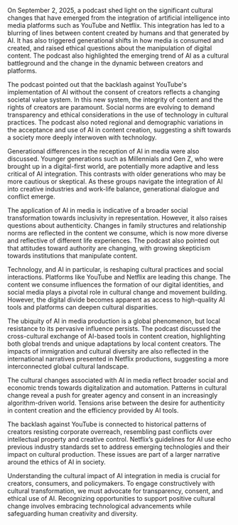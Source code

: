 On September 2, 2025, a podcast shed light on the significant cultural changes that have emerged from the integration of artificial intelligence into media platforms such as YouTube and Netflix. This integration has led to a blurring of lines between content created by humans and that generated by AI. It has also triggered generational shifts in how media is consumed and created, and raised ethical questions about the manipulation of digital content. The podcast also highlighted the emerging trend of AI as a cultural battleground and the change in the dynamic between creators and platforms.

The podcast pointed out that the backlash against YouTube's implementation of AI without the consent of creators reflects a changing societal value system. In this new system, the integrity of content and the rights of creators are paramount. Social norms are evolving to demand transparency and ethical considerations in the use of technology in cultural practices. The podcast also noted regional and demographic variations in the acceptance and use of AI in content creation, suggesting a shift towards a society more deeply interwoven with technology.

Generational differences in the reception of AI in media were also discussed. Younger generations such as Millennials and Gen Z, who were brought up in a digital-first world, are potentially more adaptive and less critical of AI integration. This contrasts with older generations who may be more cautious or skeptical. As these groups navigate the integration of AI into creative industries and work-life balance, generational dialogue and conflict emerge.

The application of AI in media is indicative of a broader social transformation towards inclusivity in representation. However, it also raises questions about authenticity. Changes in family structures and relationship norms are reflected in the content we consume, which is now more diverse and reflective of different life experiences. The podcast also pointed out that attitudes toward authority are changing, with growing skepticism towards institutions that manipulate content.

Technology, and AI in particular, is reshaping cultural practices and social interactions. Platforms like YouTube and Netflix are leading this change. The content we consume influences the formation of our digital identities, and social media plays a pivotal role in cultural change and movement building. However, the digital divide becomes apparent as access to high-quality AI tools and platforms can deepen cultural disparities.

The ubiquity of AI in media production is a global phenomenon, but local resistance to its pervasive influence persists. The podcast discussed the cross-cultural exchange of AI-based tools in content creation, highlighting both global trends and unique adaptations by local content creators. The impacts of immigration and cultural diversity are also reflected in the international narratives presented in Netflix productions, suggesting a more interconnected global cultural landscape.

The cultural changes associated with AI in media reflect broader social and economic trends towards digitalization and automation. Patterns in cultural change reveal a push for greater agency and consent in an increasingly algorithm-driven world. Tensions arise between the desire for authenticity in content creation and the efficiency provided by AI tools.

The backlash against YouTube is connected to historical patterns of creators resisting corporate overreach, resembling past conflicts over intellectual property and creative control. Netflix’s guidelines for AI use echo previous industry standards set to address emerging technologies and their impact on cultural production. These issues are part of a larger narrative around the ethics of AI in society.

Understanding the cultural impact of AI integration in media is crucial for creators, consumers, and policymakers. To engage constructively with cultural transformation, we must advocate for transparency, consent, and ethical use of AI. Recognizing opportunities to support positive cultural change involves embracing technological advancements while safeguarding human creativity and diversity.